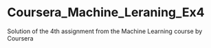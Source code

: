 # Coursera_Machine_Leraning_Ex4
Solution of the 4th assignment from the Machine Learning course by Coursera
